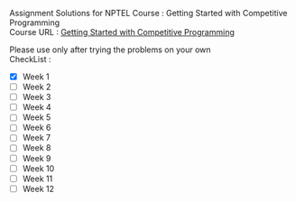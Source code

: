 Assignment Solutions for NPTEL Course : Getting Started with Competitive Programming  
Course URL : [Getting Started with Competitive Programming](https://onlinecourses.nptel.ac.in/noc23_cs103/course)  

Please use only after trying the problems on your own  
CheckList :  
- [x] Week 1  
- [ ] Week 2  
- [ ] Week 3  
- [ ] Week 4  
- [ ] Week 5  
- [ ] Week 6  
- [ ] Week 7  
- [ ] Week 8  
- [ ] Week 9  
- [ ] Week 10  
- [ ] Week 11  
- [ ] Week 12  